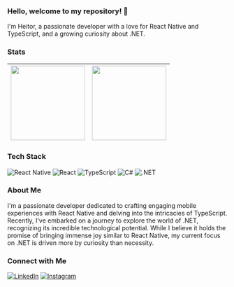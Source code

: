 ### Hello, welcome to my repository! 👋

I'm Heitor, a passionate developer with a love for React Native and TypeScript, and a growing curiosity about .NET.

### Stats

| <img height="170" src="https://github-readme-stats.vercel.app/api?username=heitor3&show_icons=true&theme=react&include_all_commits=true&count_private=true"/> | <img height="170" src="https://github-readme-stats.vercel.app/api/top-langs/?username=heitor3&layout=compact&langs_count=16&theme=react"/>
| - | - |

### Tech Stack

<div style="display: inline_block">
  <img src="https://img.shields.io/badge/React_Native-20232A?style=for-the-badge&logo=react&logoColor=61DAFB" alt="React Native" align="center"/>
  <img src="https://img.shields.io/badge/React-61DAFB?style=for-the-badge&logo=react&logoColor=61DAFB&labelColor=282c34" alt="React" align="center"/>
  <img src="https://img.shields.io/badge/TypeScript-007ACC?style=for-the-badge&logo=typescript&logoColor=white" alt="TypeScript" align="center"/>
  <img src="https://img.shields.io/badge/C%23-239120?style=for-the-badge&logo=c-sharp&logoColor=white" alt="C#" align="center"/>
  <img src="https://img.shields.io/badge/.NET-5C2D91?style=for-the-badge&logo=.net&logoColor=white" alt=".NET" align="center"/>
</div>

### About Me

I'm a passionate developer dedicated to crafting engaging mobile experiences with React Native and delving into the intricacies of TypeScript. Recently, I've embarked on a journey to explore the world of .NET, recognizing its incredible technological potential. While I believe it holds the promise of bringing immense joy similar to React Native, my current focus on .NET is driven more by curiosity than necessity.

### Connect with Me

[![LinkedIn](https://img.shields.io/badge/LinkedIn-0077B5?style=for-the-badge&logo=linkedin&logoColor=white)](https://www.linkedin.com/in/heitor-pires-0b7406198/)
[![Instagram](https://img.shields.io/badge/Instagram-E4405F?style=for-the-badge&logo=instagram&logoColor=white)](https://www.instagram.com/heitor_fer/)

